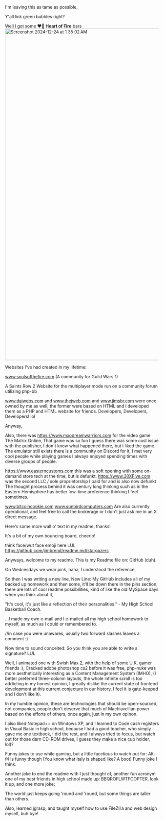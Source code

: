 I'm leaving this as tame as possible, 

Y'all link green bubbles right? 

Well I got some  ️‍❤️‍🔥   **Heart of Fire** bars
<img width="1083" alt="Screenshot 2024-12-24 at 1 35 02 AM" src="https://github.com/user-attachments/assets/5e3b31c7-4d67-42f8-b16a-97b837913dd3" />

Websites I've had created in my lifetime: 

www.soulsofthefire.com
(A community for Guild Wars 1)

A Saints Row 2 Website for the multiplayer mode run on a community forum utilizing php-bb

www.dajwebs.com and www.thejweb.com and www.jimsbr.com were once owned by me as well, 
the former were based on HTML and I developed them as a PHP and HTML website for friends.
Developers, Developers, Developers! lol 

Anyway,

Also, there was https://www.mxodreamwarriors.com for the video game The Matrix Online, 
That game was so fun I guess there was some cost issue with the publisher, I don't know what happened there, but I liked the game.
The emulator still exists there is a community on Discord for it, I met very cool people while playing games I always enjoyed spending times with diverse groups of people.

https://www.easterncustoms.com this was a soft opening with some on-demand store tech at the time, but is defunkt.
https://www.20XFive.com was the second LLC / sole proprietorship I paid for and is also now defunkt
The thought process behind it was century long thinking such as in the Eastern Hemisphere has better low-time preference thinking I feel sometimes. 

www.bitcoincookie.com
www.sunbirdcomputers.com
Are also currently operational, and feel free to call the brokerage or I don't just ask me in an X direct message. 



Here's some more wall o' text in my readme, thanks!

It's a bit of my own bouncing board, cheerio!

think face/wut face emoji here LUL
https://github.com/jimbrend/readme.md/stargazers

Anyways, welcome to my readme.
This is my Readme file on:
GitHub (duh).

On Wednesdays we wear pink, haha, I understood the reference, 

So then I was writing a new line,
New Line:
My GitHub includes all of my backed up homework and then some, it'll be down there in the pins section, there are lots of cool readme possibilities, kind of like the old MySpace days when you think about it, 

"It's cool, it's just like a reflection of their personalities." - My High School Basketball Coach.

...I made my own e-mail and I e-mailed all my high school homework to myself, as much as I could or remembered to.

//in case you were unawares, usually two forward slashes leaves a comment :) 

Now time to sound conceited:
So you think you are able to write a signature? LUL

Well, I animated one with Swish Max 2, with the help of some U.K. gamer friends :), 
Cracked adobe photoshop cs2 before it was free, 
php-nuke was more aesthetically interesting as a Content Management System (IMHO), 
(I better preferred three-column layouts, the whole infinite scroll is too addicting in my honest opinion,
I greatly dislike the current state of frontend development at this current conjecture in our history, I feel it is gate-keeped and I don't like it).

In my humble opinion, these are technologies that should be open-sourced, not companies, people don't deserve that much of Machiavellian power based on the efforts of others, once again, just in my own opinon.

I also liked Notepad++ on Windows XP, and I learned to Code cash registers in Visual Basic in high school, because I had a good teacher, who simply gave me one textbook, I did the rest, and I always tried to focus, but watch out for those darn CD-ROM drives, I guess they make a nice cup holder, lol)?

Funny jokes to use while gaming, but a little facetious to watch out for: Alt-f4 is funny though (You know what Italy is shaped like?  A boot)  Funny joke I think.

Another joke to end the readme with I just thought of, another fun acronym one of my best friends in high school made up: BBQROFLWTFCOPTER, look it up, 
and one more joke:

The world just keeps going 'round and 'round, but some things are taller than others. 

Also, learned jgrasp, and taught myself how to use FileZilla and web design myself, buh bye!
